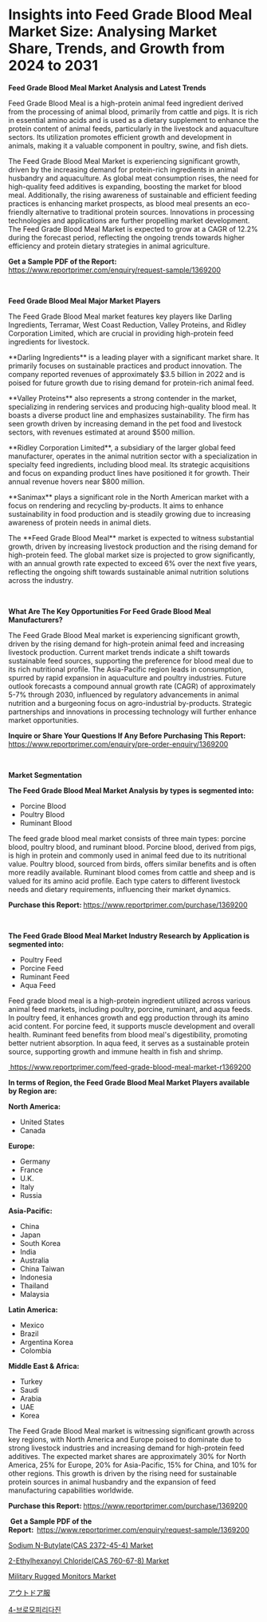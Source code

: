 <p><h1>Insights into Feed Grade Blood Meal Market Size: Analysing Market Share, Trends, and Growth from 2024 to 2031</h1></p><p><strong>Feed Grade Blood Meal Market Analysis and Latest Trends</strong></p>
<p><p>Feed Grade Blood Meal is a high-protein animal feed ingredient derived from the processing of animal blood, primarily from cattle and pigs. It is rich in essential amino acids and is used as a dietary supplement to enhance the protein content of animal feeds, particularly in the livestock and aquaculture sectors. Its utilization promotes efficient growth and development in animals, making it a valuable component in poultry, swine, and fish diets.</p><p>The Feed Grade Blood Meal Market is experiencing significant growth, driven by the increasing demand for protein-rich ingredients in animal husbandry and aquaculture. As global meat consumption rises, the need for high-quality feed additives is expanding, boosting the market for blood meal. Additionally, the rising awareness of sustainable and efficient feeding practices is enhancing market prospects, as blood meal presents an eco-friendly alternative to traditional protein sources. Innovations in processing technologies and applications are further propelling market development. The Feed Grade Blood Meal Market is expected to grow at a CAGR of 12.2% during the forecast period, reflecting the ongoing trends towards higher efficiency and protein dietary strategies in animal agriculture.</p></p>
<p><strong>Get a Sample PDF of the Report:&nbsp;</strong> <a href="https://www.reportprimer.com/enquiry/request-sample/1369200">https://www.reportprimer.com/enquiry/request-sample/1369200</a></p>
<p>&nbsp;</p>
<p><strong>Feed Grade Blood Meal Major Market Players</strong></p>
<p><p>The Feed Grade Blood Meal market features key players like Darling Ingredients, Terramar, West Coast Reduction, Valley Proteins, and Ridley Corporation Limited, which are crucial in providing high-protein feed ingredients for livestock.</p><p>**Darling Ingredients** is a leading player with a significant market share. It primarily focuses on sustainable practices and product innovation. The company reported revenues of approximately $3.5 billion in 2022 and is poised for future growth due to rising demand for protein-rich animal feed.</p><p>**Valley Proteins** also represents a strong contender in the market, specializing in rendering services and producing high-quality blood meal. It boasts a diverse product line and emphasizes sustainability. The firm has seen growth driven by increasing demand in the pet food and livestock sectors, with revenues estimated at around $500 million.</p><p>**Ridley Corporation Limited**, a subsidiary of the larger global feed manufacturer, operates in the animal nutrition sector with a specialization in specialty feed ingredients, including blood meal. Its strategic acquisitions and focus on expanding product lines have positioned it for growth. Their annual revenue hovers near $800 million.</p><p>**Sanimax** plays a significant role in the North American market with a focus on rendering and recycling by-products. It aims to enhance sustainability in food production and is steadily growing due to increasing awareness of protein needs in animal diets.</p><p>The **Feed Grade Blood Meal** market is expected to witness substantial growth, driven by increasing livestock production and the rising demand for high-protein feed. The global market size is projected to grow significantly, with an annual growth rate expected to exceed 6% over the next five years, reflecting the ongoing shift towards sustainable animal nutrition solutions across the industry.</p></p>
<p>&nbsp;</p>
<p><strong>What Are The Key Opportunities For Feed Grade Blood Meal Manufacturers?</strong></p>
<p><p>The Feed Grade Blood Meal market is experiencing significant growth, driven by the rising demand for high-protein animal feed and increasing livestock production. Current market trends indicate a shift towards sustainable feed sources, supporting the preference for blood meal due to its rich nutritional profile. The Asia-Pacific region leads in consumption, spurred by rapid expansion in aquaculture and poultry industries. Future outlook forecasts a compound annual growth rate (CAGR) of approximately 5-7% through 2030, influenced by regulatory advancements in animal nutrition and a burgeoning focus on agro-industrial by-products. Strategic partnerships and innovations in processing technology will further enhance market opportunities.</p></p>
<p><strong>Inquire or Share Your Questions If Any Before Purchasing This Report:</strong> <a href="https://www.reportprimer.com/enquiry/pre-order-enquiry/1369200">https://www.reportprimer.com/enquiry/pre-order-enquiry/1369200</a></p>
<p>&nbsp;</p>
<p><strong>Market Segmentation</strong></p>
<p><strong>The Feed Grade Blood Meal Market Analysis by types is segmented into:</strong></p>
<p><ul><li>Porcine Blood</li><li>Poultry Blood</li><li>Ruminant Blood</li></ul></p>
<p><p>The feed grade blood meal market consists of three main types: porcine blood, poultry blood, and ruminant blood. Porcine blood, derived from pigs, is high in protein and commonly used in animal feed due to its nutritional value. Poultry blood, sourced from birds, offers similar benefits and is often more readily available. Ruminant blood comes from cattle and sheep and is valued for its amino acid profile. Each type caters to different livestock needs and dietary requirements, influencing their market dynamics.</p></p>
<p><strong>Purchase this Report:&nbsp;</strong><a href="https://www.reportprimer.com/purchase/1369200">https://www.reportprimer.com/purchase/1369200</a></p>
<p>&nbsp;</p>
<p><strong>The Feed Grade Blood Meal Market Industry Research by Application is segmented into:</strong></p>
<p><ul><li>Poultry Feed</li><li>Porcine Feed</li><li>Ruminant Feed</li><li>Aqua Feed</li></ul></p>
<p><p>Feed grade blood meal is a high-protein ingredient utilized across various animal feed markets, including poultry, porcine, ruminant, and aqua feeds. In poultry feed, it enhances growth and egg production through its amino acid content. For porcine feed, it supports muscle development and overall health. Ruminant feed benefits from blood meal's digestibility, promoting better nutrient absorption. In aqua feed, it serves as a sustainable protein source, supporting growth and immune health in fish and shrimp.</p></p>
<p><a href="https://www.reportprimer.com/feed-grade-blood-meal-market-r1369200">&nbsp;https://www.reportprimer.com/feed-grade-blood-meal-market-r1369200</a></p>
<p><strong>In terms of Region, the Feed Grade Blood Meal Market Players available by Region are:</strong></p>
<p>
    <p> <strong> North America: </strong>
        <ul>
            <li>United States</li>
            <li>Canada</li>
        </ul>
        </p> 
    <p> <strong> Europe: </strong>
        <ul>
            <li>Germany</li>
            <li>France</li>
            <li>U.K.</li>
            <li>Italy</li>
            <li>Russia</li>
        </ul>
        </p> 
    <p> <strong> Asia-Pacific: </strong>
        <ul>
            <li>China</li>
            <li>Japan</li>
            <li>South Korea</li>
            <li>India</li>
            <li>Australia</li>
            <li>China Taiwan</li>
            <li>Indonesia</li>
            <li>Thailand</li>
            <li>Malaysia</li>
        </ul>
        </p> 
    <p> <strong> Latin America: </strong>
        <ul>
            <li>Mexico</li>
            <li>Brazil</li>
            <li>Argentina Korea</li>
            <li>Colombia</li>
        </ul>
        </p> 
    <p> <strong> Middle East & Africa: </strong>
        <ul>
            <li>Turkey</li>
            <li>Saudi</li>
            <li>Arabia</li>
            <li>UAE</li>
            <li>Korea</li>
        </ul>
    </p>
    </p>
<p><p>The Feed Grade Blood Meal market is witnessing significant growth across key regions, with North America and Europe poised to dominate due to strong livestock industries and increasing demand for high-protein feed additives. The expected market shares are approximately 30% for North America, 25% for Europe, 20% for Asia-Pacific, 15% for China, and 10% for other regions. This growth is driven by the rising need for sustainable protein sources in animal husbandry and the expansion of feed manufacturing capabilities worldwide.</p></p>
<p><strong>Purchase this Report: </strong><a href="https://www.reportprimer.com/purchase/1369200">https://www.reportprimer.com/purchase/1369200</a></p>
<p>&nbsp;<strong>Get a Sample PDF of the Report:&nbsp;&nbsp;</strong><a href="https://www.reportprimer.com/enquiry/request-sample/1369200">https://www.reportprimer.com/enquiry/request-sample/1369200</a></p>
<p><strong></strong></p>
<p><p><a href="https://issuu.com/reportprime-2/docs/sodium-n-butylatecas-2372-45-4-mark_c77fd744aebecd">Sodium N-Butylate(CAS 2372-45-4) Market</a></p><p><a href="https://issuu.com/reportprime-2/docs/2-ethylhexanoyl-chloridecas-760-67-_1bed709c3771de">2-Ethylhexanoyl Chloride(CAS 760-67-8) Market</a></p><p><a href="https://www.linkedin.com/pulse/what-factors-influence-military-rugged-monitors-market-sivvc?trackingId=m5wBbxkuQNiTM9BdoaDQ9A%3D%3D">Military Rugged Monitors Market</a></p><p><a href="https://medium.com/@rudyboyer2017/%E3%82%A2%E3%82%A6%E3%83%88%E3%83%89%E3%82%A2%E8%A1%A3%E6%96%99%E5%93%81%E5%B8%82%E5%A0%B4%E3%81%AE%E6%A6%82%E8%A6%81-2024%E5%B9%B4%E3%81%8B%E3%82%892031%E5%B9%B4%E3%81%BE%E3%81%A7%E3%81%AE%E3%82%B0%E3%83%AD%E3%83%BC%E3%83%90%E3%83%AB%E5%B8%82%E5%A0%B4%E3%81%AE%E3%83%88%E3%83%AC%E3%83%B3%E3%83%89%E3%81%A8%E5%B0%86%E6%9D%A5%E3%81%AE%E5%B1%95%E6%9C%9B-d0158d9d900a?postPublishedType=repub">アウトドア服</a></p><p><a href="https://medium.com/@max_rolo/4-%EB%B8%8C%EB%A1%9C%EB%AA%A8%ED%94%BC%EB%A6%AC%EB%8B%A4%EC%A7%84-%EC%8B%9C%EC%9E%A5-%EA%B8%80%EB%A1%9C%EB%B2%8C-%EC%8B%9C%EC%9E%A5-%EB%8F%99%ED%96%A5-%EB%B0%8F-%EC%8B%9C%EC%9E%A5-%EC%A0%84%EB%A7%9D-2024-2031-ab1c5605235d">4-브로모피리다진</a></p></p>